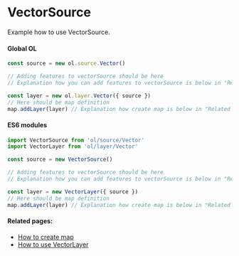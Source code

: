 # VectorSource

Example how to use VectorSource.

<!-- tabs:start -->

#### **Global OL**

```js
const source = new ol.source.Vector()

// Adding features to vectorSource should be here
// Explanation how you can add features to vectorSource is below in "Related pages"

const layer = new ol.layer.Vector({ source })
// Here should be map definition
map.addLayer(layer) // Explanation how create map is below in "Related pages"
```

#### **ES6 modules**

```js
import VectorSource from 'ol/source/Vector'
import VectorLayer from 'ol/layer/Vector'

const source = new VectorSource()

// Adding features to vectorSource should be here
// Explanation how you can add features to vectorSource is below in "Related pages"

const layer = new VectorLayer({ source })
// Here should be map definition
map.addLayer(layer) // Explanation how create map is below in "Related pages"
```

<!-- tabs:end -->

#### Related pages:
* [How to create map](beginner/first-run.md)
* [How to use VectorLayer](layers/vector.md)

